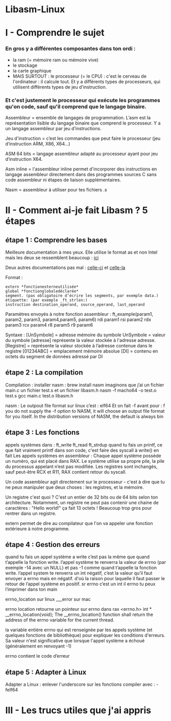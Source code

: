# Libasm-Linux

# I - Comprendre le sujet
### En gros y a différentes composantes dans ton ordi :
- la ram (= mémoire ram ou mémoire vive)
- le stockage
- la carte graphique
- MAIS SURTOUT : le processeur (= le CPU) : c'est le cerveau de l'ordinateur : il calcule tout. Et y a différents types de processeurs, qui utilisent différents types de jeu d'instruction.

### Et c'est justement le processeur qui exécute les programmes qu'on code, sauf qu'il comprend que le langage binaire.

Assembleur = ensemble de langages de programmation. L’asm est la représentation lisible du langage binaire que comprend le processeur. Y a un langage assembleur par jeu d’instructions. 

Jeu d'instruction =  c’est les commandes que peut faire le processeur (jeu d’instruction ARM, X86, X64...)

ASM 64 bits = langage assembleur adapté au processeur ayant pour jeu d’instruction X64.

Asm inline = l'assembleur inline permet d'incorporer des instructions en langage assembleur directement dans des programmes sources C sans code assembleur ni étapes de liaison supplémentaires. 

Nasm = assembleur à utiliser pour tes fichiers .s

# II - Comment ai-je fait Libasm ? 5 étapes

## étape 1  : Comprendre les bases
Meilleure documentation à mes yeux. Elle utilise le format as et non Intel mais les deux se ressemblent beaucoup : [ici](https://perso.univ-st-etienne.fr/ezequel/L2info/coursAssembleur_x86_64.pdf) 

Deux autres documentations pas mal : [celle-ci](http://asmongueur.free.fr/Apprendre/Nasm/Intro_Nasm_Linux.htm) et [celle-la](https://www.lacl.fr/tan/asm)

Format :
  ```
  extern *fonctionexterneutilisée*
  global *fonctionglobaledéclarée*
  segment. (pas obligatoire d’écrire les segments, par exemple data.)
  étiquette: (par exemple _ft_strlen:)
  instruction destination_operand, source_operand, last_operand
   ```

Paramètres envoyés à notre fonction assembleur :
ft_example(param1, param2, param3, param4,param5, param6)
rdi param1
rsi param2
rdx param3
rcx param4
r8 param5
r9 param6

Syntaxe :
[UnSymbole] = adresse mémoire du symbole
UnSymbole = valeur du symbole
[adresse] représente la valeur stockée à l'adresse adresse.
[Registre] = représente la valeur stockée à l’adresse contenue dans le registre
[01234ABC] = emplacement mémoire absolue
[DI] = contenu en octets du segment de données adressé par DI


## étape 2  : La compilation
Compilation :
installer nasm : brew install nasm
imaginons que j’ai un fichier main.c un fichier test.s et un fichier libasm.h
nasm -f macho64 -o test.o test.s
gcc main.c test.o libasm.h

nasm : 
Le outpout file format sur linux c’est : elf64
Et on fait -f avant pour : f you do not supply the -f option to NASM, it will choose an output file format for you itself. In the distribution versions of NASM, the default is always bin

## étape 3  : Les fonctions
appels systèmes dans :
ft_write
ft_read
ft_strdup
quand tu fais un printf, ce que fait vraiment printf dans son code, c'est faire des syscall à write() en fait
Les appels systèmes en assembleur :
Chaque appel système possède un numéro, qui est placé dans RAX.
Le système utilise sa propre pile, la pile du processus appelant n’est pas modifiée.
Les registres sont inchangés, sauf peut-être RCX et R11, RAX contient retour du syscall.

Un code assembleur agit directement sur le processeur - c'est à dire que tu ne peux manipuler que deux choses : les registres, et la mémoire.

Un registre c'est quoi ? C'est un entier de 32 bits ou de 64 bits selon ton architecture. Notamment, un registre ne peut pas contenir une chaine de caractères : "Hello world!" ça fait 13 octets ! Beaucoup trop gros pour rentrer dans un registre.

extern permet de dire au compilateur que l'on va appeler une fonction extérieure à notre programme.



## étape 4  : Gestion des erreurs
quand tu fais un appel système a write c’est pas la même que quand t’appelle la fonction write. l’appel système te renverra la valeur de errno (par exemple -14 avec un NULL) et pas -1 comme quand t’appelle la fonction write. l’appel system te renverra un int négatif, c’est la valeur qu’il faut envoyer a errno mais en négatif. d'où la raison pour laquelle il faut passer le retour de l’appel système en positif. sr
errno c’est un int il 
errno tu peux l’imprimer dans ton main

errno_location sur linux
 ___error sur mac
 
 errno location retourne un pointeur sur errno dans rax
 <errno.h>
int * __errno_location(void);
The __errno_location() function shall return the address of the errno variable for the current thread.

la variable entière errno qui est renseignée par les appels système (et quelques fonctions de bibliothèque) pour expliquer les conditions d'erreurs. Sa valeur n'est significative que lorsque l'appel système a échoué (généralement en renvoyant -1)

errno contient le code d’erreur


## étape 5  : Adapter à Linux
Adapter a Linux :
enlever l'underscore sur les fonctions
compiler avec : -felf64

# III - Les trucs utiles que j'ai appris
